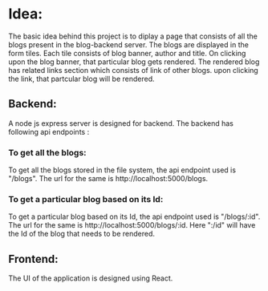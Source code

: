 # Idea:

The basic idea behind this project is to diplay a page that consists of all the blogs present in the blog-backend server. The blogs are displayed in the form tiles. Each tile consists of blog banner, author and title. On clicking upon the blog banner, that particular blog gets rendered. The rendered blog has related links section which consists of link of other blogs. upon clicking the link, that partcular blog will be rendered.

## Backend:

A node js express server is designed for backend. The backend has following api endpoints :

### To get all the blogs:

To get all the blogs stored in the file system, the api endpoint used is "/blogs". The url for the same is  http://localhost:5000/blogs.

### To get a particular blog based on its Id:

To get a particular blog based on its Id, the api endpoint used is "/blogs/:id". The url for the same is  http://localhost:5000/blogs/:id. Here ":/id" will have the Id of the blog that needs to be rendered.

## Frontend:

The UI of the application is designed using React. 
